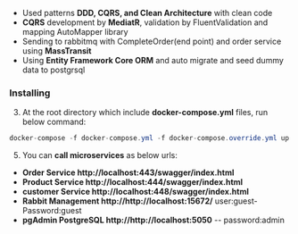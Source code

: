 
* Used patterns **DDD, CQRS, and Clean Architecture** with clean code
*  **CQRS** development by  **MediatR**, validation by FluentValidation and mapping AutoMapper library
* Sending to rabbitmq with CompleteOrder(end point) and order service using **MassTransit**
* Using **Entity Framework Core ORM** and auto migrate and seed dummy data to postgrsql

### Installing

3. At the root directory which include **docker-compose.yml** files, run below command:
```csharp
docker-compose -f docker-compose.yml -f docker-compose.override.yml up -d
```

5. You can **call microservices** as below urls:

* **Order Service http://localhost:443/swagger/index.html**
* **Product Service http://localhost:444/swagger/index.html**
* **customer Service http://localhost:448/swagger/index.html**
* **Rabbit Management  http://http://localhost:15672/**   user:guest- Password:guest
* **pgAdmin PostgreSQL http://http://localhost:5050**   -- password:admin

